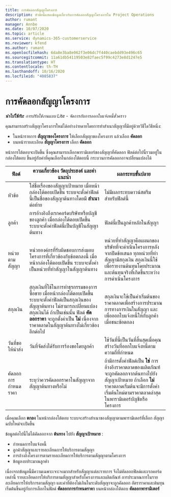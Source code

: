 ```yaml
---
title: การคัดลอกสัญญาโครงการ
description: หัวข้อนี้แสดงข้อมูลเกี่ยวกับการคัดลอกสัญญาโครงการใน Project Operations
author: rumant
manager: Annbe
ms.date: 10/07/2020
ms.topic: article
ms.service: dynamics-365-customerservice
ms.reviewer: kfend
ms.author: rumant
ms.openlocfilehash: 6da8e3ba8e062f3e06dc7f440caebdd93e496c65
ms.sourcegitcommit: 11a61db54119503e82faec5f99c4273e8d1247e5
ms.translationtype: HT
ms.contentlocale: th-TH
ms.lasthandoff: 10/16/2020
ms.locfileid: "4085837"
---
```

# <a name="copying-project-contracts"></a>การคัดลอกสัญญาโครงการ

_**นำไปใช้กับ:** การปรับใช้งานแบบ Lite - จัดการกับการออกใบแจ้งหนี้ชั่วคราว_

คุณสามารถสร้างสัญญาโครงการใหม่ได้อย่างง่ายดายโดยการทำสำเนาสัญญาที่มีอยู่ด้วยวิธีใดวิธีหนึ่ง: 

  - ในหน้ารายการ **สัญญาของโครงการ** ให้เลือกสัญญาของโครงการ แล้วเลือก **คัดลอก**
  - บนหน้ารายละเอียด **สัญญาโครงการ** เลือก **คัดลอก**

หน้าการโต้ตอบจะเปิดขึ้น ซึ่งคุณสามารถเลือกพารามิเตอร์ของสัญญาที่คัดลอก ฟิลด์ต่อไปนี้รวมอยู่ในกล่องโต้ตอบ ขึ้นอยู่กับค่าที่คุณเลือกในกล่องโต้ตอบนี้ กระบวนการคัดลอกอาจเปลี่ยนแปลงได้

| **ฟิลด์** | **ความเกี่ยวข้อง วัตถุประสงค์ และคำแนะนำ** | **ผลกระทบขั้นปลาย** |
| --- | --- | --- |
| หัวข้อ | ใส่ชื่อเรื่องของสัญญาเป้าหมาย เมื่อหน้ากล่องโต้ตอบเปิดขึ้น ระบบจะตั้งค่าฟิลด์นี้เป็นชื่อของสัญญาต้นทางโดยมี **สำเนา** ต่อท้าย | ไม่มีผลกระทบดาวน์สตรีมสำหรับฟิลด์นี้ |
| ลูกค้า | การอ้างอิงถึงเรกคอร์ดบริษัทหรือบัญชีของลูกค้า เมื่อกล่องโต้ตอบเปิดขึ้น ระบบจะตั้งค่าฟิลด์นี้เป็นบัญชีในสัญญาต้นทาง | ฟิลด์นี้เป็นลูกค้าหลักในสัญญา |
| หน่วยตามสัญญา | หน่วยองค์กรที่รับผิดชอบการส่งมอบโครงการที่เกี่ยวข้องกับข้อตกลงนี้ เมื่อหน้ากล่องโต้ตอบเปิดขึ้น ระบบจะตั้งค่าเป็นหน่วยที่ทำสัญญาในสัญญาต้นทาง | หน่วยที่ทำสัญญาคือแผนกของบริษัทที่จะดำเนินโครงการหลังจากปิดข้อเสนอ ทุกหน่วยที่ทำสัญญามีสกุลเงิน สกุลเงินนี้ใช้เพื่อรายงานต้นทุนโดยประมาณและต้นทุนจริงที่เกิดขึ้นระหว่างการดำเนินโครงการ |
| สกุลเงิน | สกุลเงินที่ใช้ในการทำธุรกรรมของการซื้อขาย เมื่อหน้ากล่องโต้ตอบเปิดขึ้น ระบบจะตั้งค่าฟิลด์เป็นสกุลเงินของสัญญาต้นทาง ไม่สามารถเปลี่ยนแปลงสกุลเงินได้ ถ้าเป็นเช่นนั้น ฟิลด์ **คัดลอกราคา** จะถูกตั้งค่าเป็น **ไม่** เนื่องจากราคาตลาดในสัญญาต้นทางไม่เกี่ยวข้องอีกต่อไป | สกุลเงินจะใช้เป็นค่าเริ่มต้นของราคาตลาดเพื่อสร้างการประมาณการทางการเงินในสัญญา และเพื่อออกใบแจ้งหนี้ให้กับลูกค้าเมื่อชนะข้อตกลง |
| วันที่ขอให้นำส่ง | วันที่จัดส่งได้รับการร้องขอโดยลูกค้า | ใช้วันที่นี้เป็นวันที่สิ้นสุดเมื่อคุณสร้างวันที่ออกใบแจ้งหนี้ตามความถี่ที่กำหนด |
| คัดลอกการกำหนดราคา | ระบุว่าควรคัดลอกราคาในสัญญาจากสัญญาต้นทางหรือไม่ | ถ้ามีการตั้งค่าฟิลด์เป็น **ใช่** การอ้างอิงราคาตลาดของผลิตภัณฑ์จะถูกคัดลอกจากต้นทางไปยังสัญญาเป้าหมาย ถ้าเลือก **ไม่** ราคาตลาดเริ่มต้นจะมีการตั้งค่าเริ่มต้นใหม่ตามราคาตลาดล่าสุดในพารามิเตอร์บัญชีหรือโครงการ |

เมื่อคุณเลือก **ตกลง** ในหน้ากล่องโต้ตอบ ระบบจะสร้างสำเนาของสัญญาตามพารามิเตอร์ที่เลือก สัญญาฉบับใหม่จะเปิดขึ้น

ข้อมูลต่อไปนี้ไม่ได้คัดลอกจาก **ต้นทาง** ไปยัง **สัญญาเป้าหมาย** :

  - กำหนดการใบแจ้งหนี้
  - ลูกค้าสัญญาและรายละเอียดการให้บริการตามสัญญา
  - การอ้างอิงโครงการตามรายละเอียดการให้บริการตามสัญญาตามโครงการ
  - ข้อมูลงบประมาณลูกค้า

เนื่องจากข้อมูลนี้มีความเฉพาะเจาะจงมากสำหรับสัญญาแต่ละรายการ จึงไม่คัดลอกฟิลด์และเรกคอร์ดเหล่านี้ รายละเอียดการให้บริการตามสัญญาสำหรับโครงการและผลิตภัณฑ์ การประมาณการในรายละเอียดการให้บริการตามสัญญา และค่าที่ต้องไม่เกินในระดับสัญญาจะถูกคัดลอก อัตราราคาและต้นทุนเริ่มต้นขึ้นอยู่กับการเลือกในฟิลด์ **คัดลอกการกำหนดราคา** บนหน้ากล่องโต้ตอบ **คัดลอกพารามิเตอร์**
